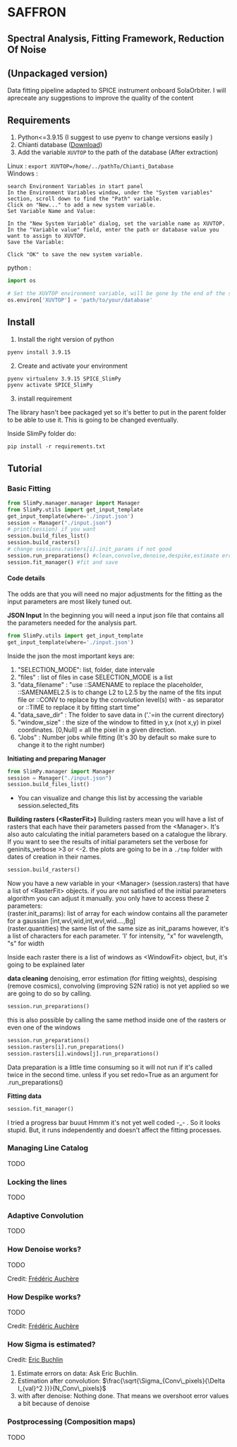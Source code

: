 # SAFFRON
## Spectral Analysis, Fitting Framework, Reduction Of Noise
## (Unpackaged version)
Data fitting pipeline adapted to SPICE instrument onboard SolaOrbiter. I will apreceate any suggestions to improve the quality of the content

## Requirements
1. Python<=3.9.15 (I suggest to use pyenv to change versions easily )
2. Chianti database ([Download]([https://link-url-here.org](https://www.chiantidatabase.org/chianti_download.html)https://www.chiantidatabase.org/chianti_download.html))
3. Add the variable `XUVTOP` to the path of the database (After extraction)<br>

Linux :
```export XUVTOP=/home/../pathTo/Chianti_Database```<br>
Windows :
```
search Environment Variables in start panel
In the Environment Variables window, under the "System variables" section, scroll down to find the "Path" variable.
Click on "New..." to add a new system variable.
Set Variable Name and Value:

In the "New System Variable" dialog, set the variable name as XUVTOP.
In the "Variable value" field, enter the path or database value you want to assign to XUVTOP.
Save the Variable:

Click "OK" to save the new system variable.
```
python :
```python
import os

# Set the XUVTOP environment variable, will be gone by the end of the script
os.environ['XUVTOP'] = 'path/to/your/database'
```
## Install
1. Install the right version of python 

```bash
pyenv install 3.9.15
```
2. Create and activate your environment

```bash
pyenv virtualenv 3.9.15 SPICE_SlimPy
pyenv activate SPICE_SlimPy
```

3. install requirement

The library hasn't bee packaged yet so it's better to put in the parent folder to be able to use it. This is going to be changed eventually.

Inside SlimPy folder do:
```
pip install -r requirements.txt 
```
## Tutorial
### Basic Fitting 
```python
from SlimPy.manager.manager import Manager
from SlimPy.utils import get_input_template
get_input_template(where='./input.json')
session = Manager("./input.json")
# print(session) if you want
session.build_files_list()
session.build_rasters()
# change sessions.rasters[i].init_params if not good
session.run_preparations() #clean,convolve,denoise,despike,estimate error
session.fit_manager() #fit and save
```


#### Code details
The odds are that you will need no major adjustments for the fitting as the input parameters are most likely tuned out.

**JSON Input**
In the beginning you will need a input json file that contains all the parameters needed for the analysis part.
```python
from SlimPy.utils import get_input_template
get_input_template(where='./input.json')
```
Inside the json the most important keys are: 

1. "SELECTION_MODE": list, folder, date intervale
2. "files"         : list of files in case SELECTION_MODE is a list 
3. "data_filename" : "use ::SAMENAME to replace the placeholder, ::SAMENAMEL2.5 is to change L2 to L2.5 by the name of the fits input file or ::CONV to replace by the convolution level(s) with - as separator or ::TIME to replace it by fitting start time"
4. "data_save_dir" : The folder to save data in ('.'=in the current directory)
4. "window_size"   : the size of the window to fitted in y,x (not x,y) in pixel coordinates. [0,Null] = all the pixel in a given direction.
5. "Jobs"          : Number jobs while fitting (It's 30 by default so make sure to change it to the right number) 

**Initiating and preparing Manager**
```python
from SlimPy.manager import Manager
session = Manager("./input.json")
session.build_files_list()
```
- You can visualize and change this list by accessing the variable session.selected_fits

**Building rasters (\<RasterFit\>)**
Building rasters mean you will have a list of rasters that each have their parameters passed from the \<Manager\>. It's also auto calculating the initial parameters based on a catalogue the library. If you want to see the results of initial parameters set the verbose for geninits_verbose >3 or <-2. the plots are going to be in a `./tmp` folder with dates of creation in their names.
```python
session.build_rasters()
``` 
Now you have a new variable in your \<Manager\> (session.rasters) that have a list of \<RasterFit\> objects. if you are not satisfied of the initial parameters algorithm you can adjust it manually.
you only have to access these 2 parameters:<br> 
(raster.init_params): list of array for each window contains all the parameter for a gaussian [int,wvl,wid,int,wvl,wid....,Bg] <br>
(raster.quantities) the same list of the same size as init_params however, it's a list of characters for each parameter. 'I' for intensity, "x" for wavelength, "s" for width <br>

Inside each raster there is a list of windows as \<WindowFit\> object, but, it's going to be explained later

**data cleaning**
denoising, error estimation (for fitting weights), despising (remove cosmics), convolving (improving S2N ratio) is not yet applied so we are going to do so by calling. 
```python
session.run_preparations()
```
this is also possible by calling the same method inside one of the rasters or even one of the windows 
```python
session.run_preparations()
session.rasters[i].run_preparations()
session.rasters[i].windows[j].run_preparations()
```
Data preparation is a little time consuming so it will not run if it's called twice in the second time. unless if you set redo=True as an argument for .run_preparations()

**Fitting data**
```python
session.fit_manager()
```
I tried a progress bar buuut Hmmm it's not yet well coded -_- . So it looks stupid. But, it runs independently and doesn't affect the fitting processes.

### Managing Line Catalog
TODO
### Locking the lines
TODO
### Adaptive Convolution
TODO
### How Denoise works?
TODO

Credit:  [Frédéric Auchère]([frederic.auchere@universite-paris-saclay.fr])
### How Despike works?
TODO

Credit:  [Frédéric Auchère]([frederic.auchere@universite-paris-saclay.fr])
### How Sigma is estimated?
Credit:  [Eric Buchlin]([eric.buchlin@universite-paris-saclay.fr])
1. Estimate errors on data: Ask Eric Buchlin.
2. Estimation after convolution: $\frac{\sqrt{\Sigma_{Conv\_pixels}{\Delta I_{val}^2 }}}{N_Conv\_pixels}$
3. with after denoise: Nothing done. That means we overshoot error values a bit because of denoise

### Postprocessing (Composition maps)
TODO
